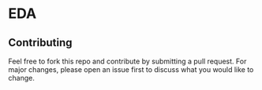 # EDA




## Contributing
Feel free to fork this repo and contribute by submitting a pull request. For major changes, please open an issue first to discuss what you would like to change.




